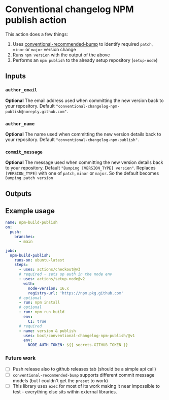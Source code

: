 # Conventional changelog NPM publish action

This action does a few things:

1. Uses [conventional-recommended-bump](https://github.com/conventional-changelog/conventional-changelog/tree/master/packages/conventional-recommended-bump) to identify required `patch`, `minor` or `major` version change
2. Runs `npm version` with the output of the above
3. Performs an `npm publish` to the already setup repository (`setup-node`)

## Inputs

### `author_email`
**Optional** The email address used when committing the new version back to your repository. Default `"conventional-changelog-npm-publish@noreply.github.com"`.

### `author_name`
**Optional** The name used when committing the new version details back to your repository. Default `"conventional-changelog-npm-publish"`.

### `commit_message`
**Optional** The message used when committing the new version details back to your repository. Default `"Bumping [VERSION_TYPE] version"`.
Replaces `[VERSION_TYPE]` with one of `patch`, `minor` or `major`. So the default becomes `Bumping patch version`


## Outputs

## Example usage
```yaml
name: npm-build-publish
on:
  push:
    branches:
      - main

jobs:
  npm-build-publish:
    runs-on: ubuntu-latest
    steps:
      - uses: actions/checkout@v3
      # required - sets up auth in the node env
      - uses: actions/setup-node@v2
        with:
          node-version: 16.x
          registry-url: 'https://npm.pkg.github.com'
      # optional
      - run: npm install
      # optional
      - run: npm run build
        env:
          CI: true
      # required
      - name: version & publish
        uses: boxt/conventional-changelog-npm-publish/@v1
        env:
          NODE_AUTH_TOKEN: ${{ secrets.GITHUB_TOKEN }}
```

### Future work

* [ ] Push release also to github releases tab (should be a simple api call)
* [ ] `conventional-recommended-bump` supports different commit message models (but I couldn't get the `preset` to work)
* [ ] This library uses `exec` for most of its work making it near impossible to test - everything else sits within external libraries.
